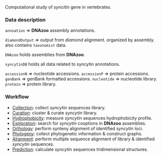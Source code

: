 Computational study of _syncitin_ gene in vertebrates.

### Data description

`annoation` => **DNAzoo** assembly annotations.

`diamondOutput` => output from _diamond_ alignment. organized by assembly. also contains `taxonomist` data.

`DNAzoo` holds assemblies from **DNAzoo**.

`syncytinDB` holds all data related to syncytin annotations.

`accessionN` => nucleotide accessions.
`accessionP` => protein accessions.
`genBank` => genBank formatted accessions.
`nucleotide` => nucleotide library.
`protein` => protein library.

### Workflow

- [Collection](src/Collection/README.md): collect _syncytin_ sequences library.
- [Curation](src/Curation/README.md): cluster & curate _syncytin_ library.
- [Hydrophobicity](src/Hydrophobicity/README.md): measure _syncytin_ sequences hydrophobicity profile.
- [Exploration](src/Exploration/README.md): search for _syncytin_ cooptions in **DNAzoo** assemblies.
- [Orthology](src/Orthology/README.md): perform synteny alignment of identified _syncytin_ loci.
- [Phylogeny](src/Phylogeny/README.md): collect phylogenetic information & construct graphs.
- [Alignment](src/Alignment/README.md): perform multiple sequence alignment of library & identified _syncytin_ sequences.
- [Prediction](src/Prediction/README.md): calculate _syncytin_ sequences tridimensional structures.
